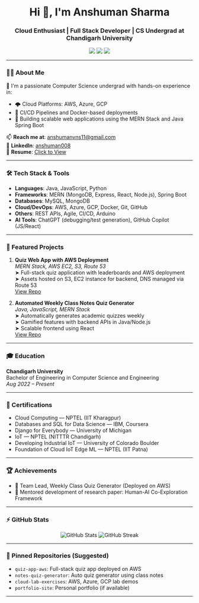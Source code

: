 
<h1 align="center">Hi 👋, I'm Anshuman Sharma</h1>
<h3 align="center">Cloud Enthusiast | Full Stack Developer | CS Undergrad at Chandigarh University</h3>

<p align="center">
  <a href="https://github.com/anshumann23"><img src="https://img.shields.io/github/followers/anshumann23?label=GitHub&style=social"></a>
  <a href="https://www.linkedin.com/in/anshuman008/"><img src="https://img.shields.io/badge/LinkedIn-blue?style=flat&logo=linkedin"></a>
  <a href="mailto:anshumanvns11@gmail.com"><img src="https://img.shields.io/badge/Gmail-red?style=flat&logo=gmail&logoColor=white"></a>
</p>

---

### 👨‍💻 About Me

🚀 I'm a passionate Computer Science undergrad with hands-on experience in:

- 🌩️ Cloud Platforms: AWS, Azure, GCP
- 🔁 CI/CD Pipelines and Docker-based deployments
- 🧩 Building scalable web applications using the MERN Stack and Java Spring Boot

📫 **Reach me at**: anshumanvns11@gmail.com  
🔗 **LinkedIn**: [anshuman008](https://www.linkedin.com/in/anshuman008/)  
💼 **Resume**: [Click to View](#)

---

### 🛠️ Tech Stack & Tools

- **Languages**: Java, JavaScript, Python  
- **Frameworks**: MERN (MongoDB, Express, React, Node.js), Spring Boot  
- **Databases**: MySQL, MongoDB  
- **Cloud/DevOps**: AWS, Azure, GCP, Docker, Git, GitHub  
- **Others**: REST APIs, Agile, CI/CD, Arduino  
- **AI Tools**: ChatGPT (debugging/test generation), GitHub Copilot (JS/React)

---

### 📌 Featured Projects

1. **Quiz Web App with AWS Deployment**  
   _MERN Stack, AWS EC2, S3, Route 53_  
   ➤ Full-stack quiz application with leaderboards and AWS deployment  
   ➤ Assets hosted on S3, EC2 instance for backend, DNS managed via Route 53  
   [View Repo](#)

2. **Automated Weekly Class Notes Quiz Generator**  
   _Java, JavaScript, MERN Stack_  
   ➤ Automatically generates academic quizzes weekly  
   ➤ Gamified features with backend APIs in Java/Node.js  
   ➤ Scalable frontend using React  
   [View Repo](#)

---

### 🎓 Education

**Chandigarh University**  
Bachelor of Engineering in Computer Science and Engineering  
_Aug 2022 – Present_

---

### 🧾 Certifications

- Cloud Computing — NPTEL (IIT Kharagpur)  
- Databases and SQL for Data Science — IBM, Coursera  
- Django for Everybody — University of Michigan  
- IoT — NPTEL (NITTTR Chandigarh)  
- Developing Industrial IoT — University of Colorado Boulder  
- Foundation of Cloud IoT Edge ML — NPTEL (IIT Patna)

---

### 🏆 Achievements

- 🧠 Team Lead, Weekly Class Quiz Generator (Deployed on AWS)  
- 🤝 Mentored development of research paper: Human-AI Co-Exploration Framework

---

### ⚡ GitHub Stats

<p align="center">
  <img src="https://github-readme-stats.vercel.app/api?username=anshumann23&show_icons=true&theme=radical" alt="GitHub Stats" />
  <img src="https://github-readme-streak-stats.herokuapp.com/?user=anshumann23&theme=radical" alt="GitHub Streak" />
</p>

---

### 📌 Pinned Repositories (Suggested)

- `quiz-app-aws`: Full-stack quiz app deployed on AWS  
- `notes-quiz-generator`: Auto quiz generator using class notes  
- `cloud-lab-exercises`: AWS, Azure, GCP lab demos  
- `portfolio-site`: Personal portfolio (if available)

---
